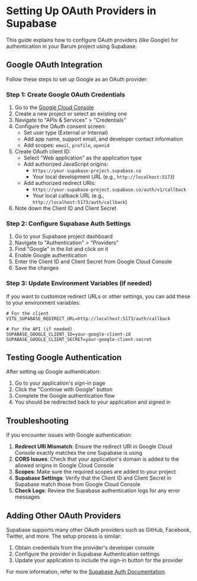 # Setting Up OAuth Providers in Supabase

This guide explains how to configure OAuth providers (like Google) for authentication in your Barum project using Supabase.

## Google OAuth Integration

Follow these steps to set up Google as an OAuth provider:

### Step 1: Create Google OAuth Credentials

1. Go to the [Google Cloud Console](https://console.cloud.google.com/)
2. Create a new project or select an existing one
3. Navigate to "APIs & Services" > "Credentials"
4. Configure the OAuth consent screen:
   - Set user type (External or Internal)
   - Add app name, support email, and developer contact information
   - Add scopes: `email`, `profile`, `openid`
5. Create OAuth client ID:
   - Select "Web application" as the application type
   - Add authorized JavaScript origins:
     - `https://your-supabase-project.supabase.co`
     - Your local development URL (e.g., `http://localhost:5173`)
   - Add authorized redirect URIs:
     - `https://your-supabase-project.supabase.co/auth/v1/callback`
     - Your local callback URL (e.g., `http://localhost:5173/auth/callback`)
6. Note down the Client ID and Client Secret

### Step 2: Configure Supabase Auth Settings

1. Go to your Supabase project dashboard
2. Navigate to "Authentication" > "Providers"
3. Find "Google" in the list and click on it
4. Enable Google authentication
5. Enter the Client ID and Client Secret from Google Cloud Console
6. Save the changes

### Step 3: Update Environment Variables (if needed)

If you want to customize redirect URLs or other settings, you can add these to your environment variables:

```
# For the client
VITE_SUPABASE_REDIRECT_URL=http://localhost:5173/auth/callback

# For the API (if needed)
SUPABASE_GOOGLE_CLIENT_ID=your-google-client-id
SUPABASE_GOOGLE_CLIENT_SECRET=your-google-client-secret
```

## Testing Google Authentication

After setting up Google authentication:

1. Go to your application's sign-in page
2. Click the "Continue with Google" button
3. Complete the Google authentication flow
4. You should be redirected back to your application and signed in

## Troubleshooting

If you encounter issues with Google authentication:

1. **Redirect URI Mismatch**: Ensure the redirect URI in Google Cloud Console exactly matches the one Supabase is using
2. **CORS Issues**: Check that your application's domain is added to the allowed origins in Google Cloud Console
3. **Scopes**: Make sure the required scopes are added to your project
4. **Supabase Settings**: Verify that the Client ID and Client Secret in Supabase match those from Google Cloud Console
5. **Check Logs**: Review the Supabase authentication logs for any error messages

## Adding Other OAuth Providers

Supabase supports many other OAuth providers such as GitHub, Facebook, Twitter, and more. The setup process is similar:

1. Obtain credentials from the provider's developer console
2. Configure the provider in Supabase Authentication settings
3. Update your application to include the sign-in button for the provider

For more information, refer to the [Supabase Auth Documentation](https://supabase.com/docs/guides/auth).
